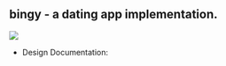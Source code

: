 ## bingy - a dating app implementation.

<img src="https://res.cloudinary.com/dhxeo4rvc/image/upload/v1735823886/Screenshot_2025-01-02_at_5.13.01_AM_attznr.png" /> 

- Design Documentation: 
